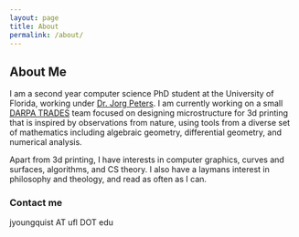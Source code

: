 ```yaml
---
layout: page
title: About
permalink: /about/
---
```


## About Me
I am a second year computer science PhD student at the University of Florida, working under [Dr. Jorg Peters](cise.ufl.edu/~jorg).  I am currently working on a small [DARPA TRADES](https://www.darpa.mil/program/transformative-design) team focused on designing microstructure for 3d printing that is inspired by observations from nature, using tools from a diverse set of mathematics including algebraic geometry, differential geometry, and numerical analysis.

Apart from 3d printing, I have interests in computer graphics, curves and surfaces, algorithms, and CS theory.  I also have a laymans interest in philosophy and theology, and read as often as I can.

### Contact me

jyoungquist AT ufl DOT edu

